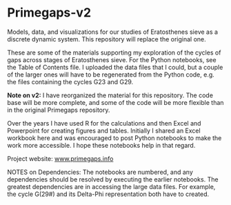 # Primegaps-v2
Models, data, and visualizations for our studies of Eratosthenes sieve as a discrete dynamic system.  This repository will replace the original one.

These are some of the materials supporting my exploration of the cycles of gaps across stages of Eratosthenes sieve. For the Python notebooks, see the Table of Contents file. I uploaded the data files that I could, but a couple of the larger ones will have to be regenerated from the Python code, e.g. the files containing the cycles G23 and G29.

<b>Note on v2:</b> I have reorganized the material for this repository.  The code base will be more complete, and some of the code will be more flexible than in the original Primegaps repository.

Over the years I have used R for the calculations and then Excel and Powerpoint for creating figures and tables.
Initially I shared an Excel workbook here and was encouraged to post Python notebooks to make the work more accessible. I hope these notebooks help in that regard.

Project website: www.primegaps.info

NOTES on Dependencies:
The notebooks are numbered, and any dependencies should be resolved by executing the earlier notebooks.
The greatest dependencies are in accessing the large data files.  For example, the cycle G(29#) and its Delta-Phi representation both have to created.

